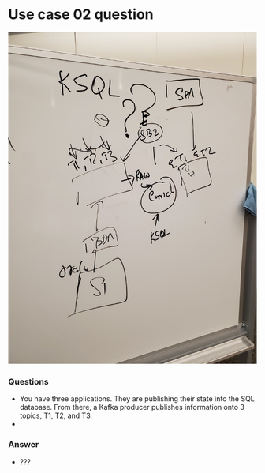 # Use case 02 question

![](diagram2.jpg)

### Questions
* You have three applications. They are publishing their state 
into the SQL database. From there, a Kafka producer publishes information 
onto 3 topics, T1, T2, and T3.
* 

### Answer
* ??? 